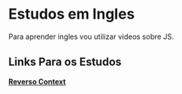 # Estudos em Ingles

Para aprender ingles vou utilizar videos sobre JS. 

## Links Para os Estudos

__[Reverso Context](https://context.reverso.net/translation/)__
